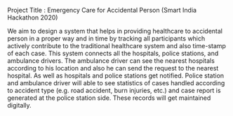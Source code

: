 Project Title : Emergency Care for Accidental Person (Smart India Hackathon 2020)

We aim to design a system that helps in providing healthcare to accidental person in a proper way and in time by tracking all participants which actively contribute to the traditional healthcare system and also time-stamp of each case. This system connects all the hospitals, police stations, and ambulance drivers. The ambulance driver can see the nearest hospitals according to his location and also he can send the request to the nearest hospital. As well as hospitals and police stations get notified. Police station and ambulance driver will able to see statistics of cases handled according to accident type (e.g. road accident, burn injuries, etc.) and case report is generated at the police station side. These records will get maintained digitally. 
